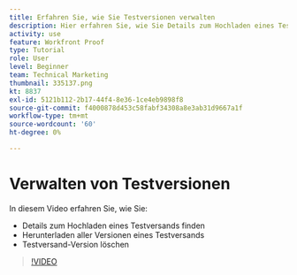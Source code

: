 ```yaml
---
title: Erfahren Sie, wie Sie Testversionen verwalten
description: Hier erfahren Sie, wie Sie Details zum Hochladen eines Testversands finden, alle Versionen eines Testversands herunterladen und eine Testversand-Version löschen können in [!DNL  Workfront].
activity: use
feature: Workfront Proof
type: Tutorial
role: User
level: Beginner
team: Technical Marketing
thumbnail: 335137.png
kt: 8837
exl-id: 5121b112-2b17-44f4-8e36-1ce4eb9898f8
source-git-commit: f4000878d453c58fabf34308a8e3ab31d9667a1f
workflow-type: tm+mt
source-wordcount: '60'
ht-degree: 0%

---
```


# Verwalten von Testversionen

In diesem Video erfahren Sie, wie Sie:

* Details zum Hochladen eines Testversands finden
* Herunterladen aller Versionen eines Testversands
* Testversand-Version löschen

>[!VIDEO](https://video.tv.adobe.com/v/335137/?quality=12)

<!--
## Learn more
* Manage proof versions
* Remove or archive a proof
* Summary for documents overview
-->
